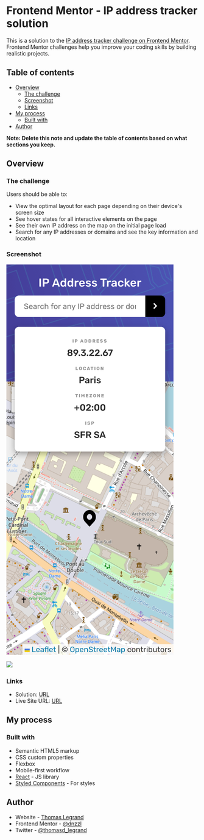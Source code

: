# Frontend Mentor - IP address tracker solution

This is a solution to the [IP address tracker challenge on Frontend Mentor](https://www.frontendmentor.io/challenges/ip-address-tracker-I8-0yYAH0). Frontend Mentor challenges help you improve your coding skills by building realistic projects. 

## Table of contents

- [Overview](#overview)
  - [The challenge](#the-challenge)
  - [Screenshot](#screenshot)
  - [Links](#links)
- [My process](#my-process)
  - [Built with](#built-with)
- [Author](#author)

**Note: Delete this note and update the table of contents based on what sections you keep.**

## Overview

### The challenge

Users should be able to:

- View the optimal layout for each page depending on their device's screen size
- See hover states for all interactive elements on the page
- See their own IP address on the map on the initial page load
- Search for any IP addresses or domains and see the key information and location

### Screenshot

![](./mobile.png)

![](./desktop.png)

### Links

- Solution: [URL](https://github.com/DnzzL/ip-address-tracker)
- Live Site URL: [URL](https://dnzzl.github.io/ip-address-tracker)

## My process

### Built with

- Semantic HTML5 markup
- CSS custom properties
- Flexbox
- Mobile-first workflow
- [React](https://reactjs.org/) - JS library
- [Styled Components](https://styled-components.com/) - For styles


## Author

- Website - [Thomas Legrand](https://thomas.legrand.sh)
- Frontend Mentor - [@dnzzl](https://www.frontendmentor.io/profile/dnzzl)
- Twitter - [@thomasd_legrand](https://www.twitter.com/thomasd_legrand)


